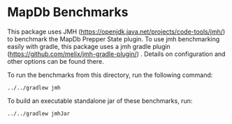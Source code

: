 # MapDb Benchmarks

This package uses JMH (https://openjdk.java.net/projects/code-tools/jmh/) to benchmark the MapDb Prepper State plugin.
To use jmh benchmarking easily with gradle, this package uses a jmh gradle plugin  (https://github.com/melix/jmh-gradle-plugin/) .
Details on configuration and other options can be found there.

To run the benchmarks from this directory, run the following command:

```
../../gradlew jmh
```

To build an executable standalone jar of these benchmarks, run:

```
../../gradlew jmhJar
```
